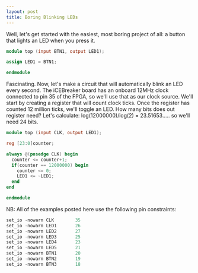 ```yaml
---
layout: post
title: Boring Blinking LEDs
---
```


Well, let's get started with the easiest, most boring project of all: a button that lights an LED when you press it.

```verilog
module top (input BTN1, output LED1);

assign LED1 = BTN1;

endmodule
```

Fascinating. Now, let's make a circuit that will automatically blink an LED every second. The iCEBreaker board has an onboard 12MHz clock connected to pin 35 of the FPGA, so we'll use that as our clock source. We'll start by creating a register that will count clock ticks. Once the register has counted 12 million ticks, we'll toggle an LED. How many bits does out register need? Let's calculate: log(12000000)/log(2) = 23.51653..... so we'll need 24 bits.

```verilog
module top (input CLK, output LED1);

reg [23:0]counter;            

always @(posedge CLK) begin
  counter <= counter+1;
  if(counter == 12000000) begin
    counter <= 0;
    LED1 <= ~LED1;
  end
end

endmodule
```

NB: All of the examples posted here use the following pin constraints:

```verilog
set_io -nowarn CLK        35
set_io -nowarn LED1       26
set_io -nowarn LED2       27
set_io -nowarn LED3       25
set_io -nowarn LED4       23
set_io -nowarn LED5       21
set_io -nowarn BTN1       20
set_io -nowarn BTN2       19
set_io -nowarn BTN3       18
```



